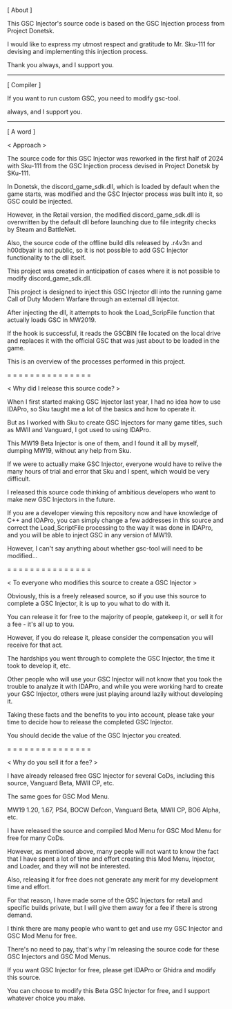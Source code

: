 [ About ]


This GSC Injector's source code is based on the GSC Injection process from Project Donetsk.

I would like to express my utmost respect and gratitude to Mr. Sku-111 for devising and implementing this injection process.

Thank you always, and I support you.


----------


[ Compiler ]


If you want to run custom GSC, you need to modify gsc-tool.

always, and I support you.


----------


[ A word ]


< Approach >

The source code for this GSC Injector was reworked in the first half of 2024 with Sku-111 from the GSC Injection process devised in Project Donetsk by SKu-111.

In Donetsk, the discord_game_sdk.dll, which is loaded by default when the game starts, was modified and the GSC Injector process was built into it, so GSC could be injected.

However, in the Retail version, the modified discord_game_sdk.dll is overwritten by the default dll before launching due to file integrity checks by Steam and BattleNet.

Also, the source code of the offline build dlls released by .r4v3n and h00dbyair is not public, so it is not possible to add GSC Injector functionality to the dll itself.

This project was created in anticipation of cases where it is not possible to modify discord_game_sdk.dll.

This project is designed to inject this GSC Injector dll into the running game Call of Duty Modern Warfare through an external dll Injector.

After injecting the dll, it attempts to hook the Load_ScripFile function that actually loads GSC in MW2019.

If the hook is successful, it reads the GSCBIN file located on the local drive and replaces it with the official GSC that was just about to be loaded in the game.

This is an overview of the processes performed in this project.

= = = = = = = = = = = = = = =

< Why did I release this source code? >

When I first started making GSC Injector last year, I had no idea how to use IDAPro, so Sku taught me a lot of the basics and how to operate it.

But as I worked with Sku to create GSC Injectors for many game titles, such as MWII and Vanguard, I got used to using IDAPro.

This MW19 Beta Injector is one of them, and I found it all by myself, dumping MW19, without any help from Sku.

If we were to actually make GSC Injector, everyone would have to relive the many hours of trial and error that Sku and I spent, which would be very difficult.

I released this source code thinking of ambitious developers who want to make new GSC Injectors in the future.

If you are a developer viewing this repository now and have knowledge of C++ and IOAPro, you can simply change a few addresses in this source and correct the Load_ScriptFile processing to the way it was done in IDAPro, and you will be able to inject GSC in any version of MW19.

However, I can't say anything about whether gsc-tool will need to be modified...

= = = = = = = = = = = = = = =

< To everyone who modifies this source to create a GSC Injector >

Obviously, this is a freely released source, so if you use this source to complete a GSC Injector, it is up to you what to do with it.

You can release it for free to the majority of people, gatekeep it, or sell it for a fee - it's all up to you.

However, if you do release it, please consider the compensation you will receive for that act.

The hardships you went through to complete the GSC Injector, the time it took to develop it, etc.

Other people who will use your GSC Injector will not know that you took the trouble to analyze it with IDAPro, and while you were working hard to create your GSC Injector, others were just playing around lazily without developing it.

Taking these facts and the benefits to you into account, please take your time to decide how to release the completed GSC Injector.

You should decide the value of the GSC Injector you created.

= = = = = = = = = = = = = = =

< Why do you sell it for a fee? >

I have already released free GSC Injector for several CoDs, including this source, Vanguard Beta, MWII CP, etc.

The same goes for GSC Mod Menu.

MW19 1.20, 1.67, PS4, BOCW Defcon, Vanguard Beta, MWII CP, BO6 Alpha, etc.

I have released the source and compiled Mod Menu for GSC Mod Menu for free for many CoDs.

However, as mentioned above, many people will not want to know the fact that I have spent a lot of time and effort creating this Mod Menu, Injector, and Loader, and they will not be interested.

Also, releasing it for free does not generate any merit for my development time and effort.

For that reason, I have made some of the GSC Injectors for retail and specific builds private, but I will give them away for a fee if there is strong demand.

I think there are many people who want to get and use my GSC Injector and GSC Mod Menu for free.

There's no need to pay, that's why I'm releasing the source code for these GSC Injectors and GSC Mod Menus.

If you want GSC Injector for free, please get IDAPro or Ghidra and modify this source.

You can choose to modify this Beta GSC Injector for free, and I support whatever choice you make.
